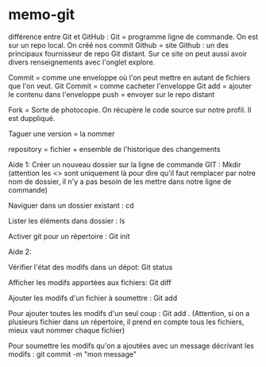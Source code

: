 # memo-git
différence entre Git et GitHub : 
Git = programme ligne de commande. On est sur un repo local. On créé nos commit
Github = site Github : un des principaux fournisseur de repo Git distant. Sur ce site on peut aussi avoir divers renseignements avec l'onglet explore.

Commit = comme une enveloppe où l'on peut mettre en autant de fichiers que l'on veut. 
Git Commit = comme cacheter l'enveloppe 
Git add = ajouter le contenu dans l'enveloppe 
push = envoyer sur le repo distant 

Fork = Sorte de photocopie. On récupère le code source sur notre profil. Il est duppliqué.

Taguer une version = la nommer

repository = fichier + ensemble de l'historique des changements 

Aide 1:
Créer un nouveau dossier sur la ligne de commande GIT :
Mkdir <nom du dossier> (attention les <> sont uniquement là pour dire qu'il faut remplacer par notre nom de dossier, il n'y a pas besoin de les mettre dans notre ligne de commande)

Naviguer dans un dossier existant : 
cd <nom dus dossier>

Lister les éléments dans dossier : 
ls

Activer git pour un répertoire : 
Git init

Aide 2:

Vérifier l'état des modifs dans un dépot:
Git status

Afficher les modifs apportées aux fichiers:
Git diff

Ajouter les modifs d'un fichier à soumettre : 
Git add <nom de mon fichier>

Pour ajouter toutes les modifs d'un seul coup : 
Git add . (Attention, si on a plusieurs fichier dans un répertoire, il prend en compte tous les fichiers, mieux vaut nommer chaque fichier)

Pour soumettre les modifs qu'on a ajoutées avec un message décrivant les modifs : 
git commit -m "mon message"


